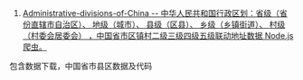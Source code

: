1. [Administrative-divisions-of-China -- 中华人民共和国行政区划：省级（省份直辖市自治区）、 地级（城市）、 县级（区县）、 乡级（乡镇街道）、 村级（村委会居委会） ，中国省市区镇村二级三级四级五级联动地址数据 Node.js 爬虫。](https://github.com/modood/Administrative-divisions-of-China)

包含数据下载，中国省市县区数据及代码